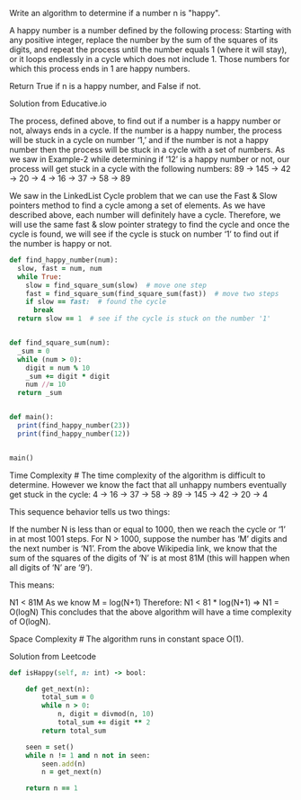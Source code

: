 Write an algorithm to determine if a number n is "happy".

A happy number is a number defined by the following process: Starting with any positive integer, replace the number by the sum of the squares of its digits, and repeat the process until the number equals 1 (where it will stay), or it loops endlessly in a cycle which does not include 1. Those numbers for which this process ends in 1 are happy numbers.

Return True if n is a happy number, and False if not.

Solution from Educative.io

The process, defined above, to find out if a number is a happy number or not, always ends in a cycle. If the number is a happy number, the process will be stuck in a cycle on number ‘1,’ and if the number is not a happy number then the process will be stuck in a cycle with a set of numbers. As we saw in Example-2 while determining if ‘12’ is a happy number or not, our process will get stuck in a cycle with the following numbers: 89 -> 145 -> 42 -> 20 -> 4 -> 16 -> 37 -> 58 -> 89

We saw in the LinkedList Cycle problem that we can use the Fast & Slow pointers method to find a cycle among a set of elements. As we have described above, each number will definitely have a cycle. Therefore, we will use the same fast & slow pointer strategy to find the cycle and once the cycle is found, we will see if the cycle is stuck on number ‘1’ to find out if the number is happy or not.

```ruby
def find_happy_number(num):
  slow, fast = num, num
  while True:
    slow = find_square_sum(slow)  # move one step
    fast = find_square_sum(find_square_sum(fast))  # move two steps
    if slow == fast:  # found the cycle
      break
  return slow == 1  # see if the cycle is stuck on the number '1'


def find_square_sum(num):
  _sum = 0
  while (num > 0):
    digit = num % 10
    _sum += digit * digit
    num //= 10
  return _sum


def main():
  print(find_happy_number(23))
  print(find_happy_number(12))


main()
```

Time Complexity #
The time complexity of the algorithm is difficult to determine. However we know the fact that all unhappy numbers eventually get stuck in the cycle: 4 -> 16 -> 37 -> 58 -> 89 -> 145 -> 42 -> 20 -> 4

This sequence behavior tells us two things:

If the number N is less than or equal to 1000, then we reach the cycle or ‘1’ in at most 1001 steps.
For N > 1000, suppose the number has ‘M’ digits and the next number is ‘N1’. From the above Wikipedia link, we know that the sum of the squares of the digits of ‘N’ is at most 81M (this will happen when all digits of ‘N’ are ‘9’).

This means:

N1 < 81M
As we know M = log(N+1)
Therefore: N1 < 81 * log(N+1) => N1 = O(logN)
This concludes that the above algorithm will have a time complexity of O(logN).

Space Complexity #
The algorithm runs in constant space O(1).

Solution from Leetcode

```ruby
def isHappy(self, n: int) -> bool:

    def get_next(n):
        total_sum = 0
        while n > 0:
            n, digit = divmod(n, 10)
            total_sum += digit ** 2
        return total_sum

    seen = set()
    while n != 1 and n not in seen:
        seen.add(n)
        n = get_next(n)

    return n == 1
```
